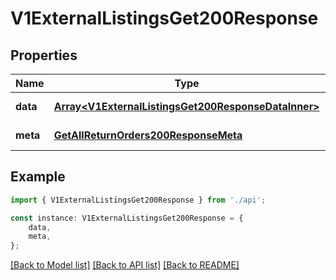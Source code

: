 # V1ExternalListingsGet200Response


## Properties

Name | Type | Description | Notes
------------ | ------------- | ------------- | -------------
**data** | [**Array&lt;V1ExternalListingsGet200ResponseDataInner&gt;**](V1ExternalListingsGet200ResponseDataInner.md) |  | [default to undefined]
**meta** | [**GetAllReturnOrders200ResponseMeta**](GetAllReturnOrders200ResponseMeta.md) |  | [default to undefined]

## Example

```typescript
import { V1ExternalListingsGet200Response } from './api';

const instance: V1ExternalListingsGet200Response = {
    data,
    meta,
};
```

[[Back to Model list]](../README.md#documentation-for-models) [[Back to API list]](../README.md#documentation-for-api-endpoints) [[Back to README]](../README.md)
